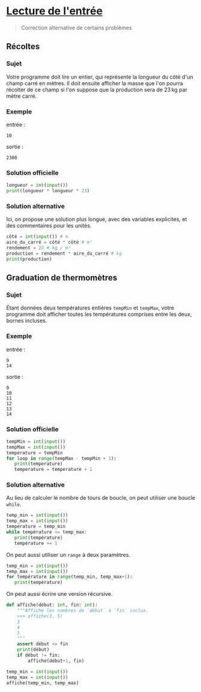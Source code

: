 # [Lecture de l'entrée](http://www.france-ioi.org/algo/chapter.php?idChapter=843)

> Correction alternative de certains problèmes

## Récoltes

### Sujet

Votre programme doit lire un entier, qui représente la longueur du côté d'un champ carré en mètres. Il doit ensuite afficher la masse que l'on pourra récolter de ce champ si l'on suppose que la production sera de 23 kg par mètre carré.

### Exemple

entrée :

    10

sortie :

    2300

### Solution officielle

```python
longueur = int(input())
print(longueur * longueur * 23)
```

### Solution alternative

Ici, on propose une solution plus longue, avec des variables explicites, et des commentaires pour les unités.

```python
côté = int(input()) # m
aire_du_carré = côté * côté # m²
rendement = 23 # kg / m²
production = rendement * aire_du_carré # kg
print(production)
```

## Graduation de thermomètres

### Sujet

Étant données deux températures entières `tempMin` et `tempMax`, votre programme doit afficher toutes les températures comprises entre les deux, bornes incluses.

### Exemple

entrée :

    9
    14

sortie :

    9
    10
    11
    12
    13
    14

### Solution officielle

```python
tempMin = int(input())
tempMax = int(input())
temperature = tempMin
for loop in range(tempMax - tempMin + 1):
   print(temperature)
   temperature = temperature + 1
```

### Solution alternative

Au lieu de calculer le nombre de tours de boucle, on peut utiliser une boucle `while`.

```python
temp_min = int(input())
temp_max = int(input())
température = temp_min
while température <= temp_max:
   print(température)
   température += 1
```

On peut aussi utiliser un `range` à deux paramètres.

```python
temp_min = int(input())
temp_max = int(input())
for température in range(temp_min, temp_max+1):
   print(température)
```

On peut aussi écrire une version récursive.

```python
def affiche(début: int, fin: int):
    """Affiche les nombres de `début` à `fin` inclus.
    >>> affiche(3, 5)
    3
    4
    5
    """
    assert début <= fin
    print(début)
    if début != fin:
        affiche(début+1, fin)

temp_min = int(input())
temp_max = int(input())
affiche(temp_min, temp_max)
```

